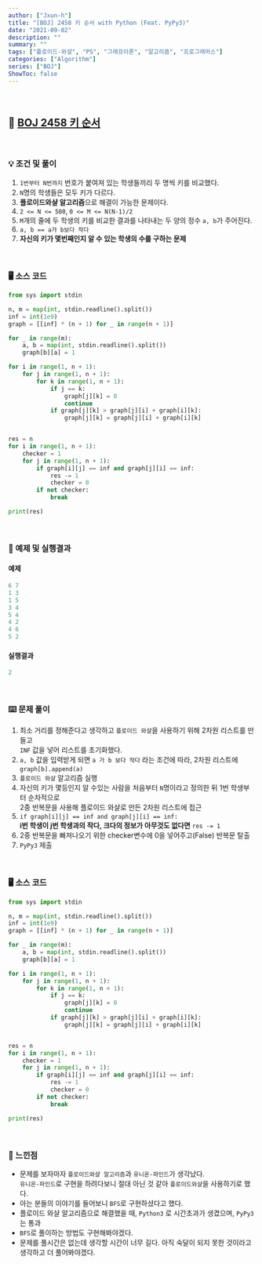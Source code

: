 ```yaml
---
author: ["Jxun-h"]
title: "[BOJ] 2458 키 순서 with Python (Feat. PyPy3)"
date: "2021-09-02"
description: ""
summary: ""
tags: ["플로이드-와샬", "PS", "그래프이론", "알고리즘", "프로그래머스"]
categories: ["Algorithm"]
series: ["BOJ"]
ShowToc: false
---
```


<br>

## 📌 <a href="https://www.acmicpc.net/problem/2458" target="_blank">BOJ 2458 키 순서</a>

<br>

### 💡 조건 및 풀이

1.  `1번부터 N번까지` 번호가 붙여져 있는 학생들끼리 두 명씩 키를 비교했다.
2.  `N`명의 학생들은 모두 키가 다르다.
3.  **플로이드와샬 알고리즘**으로 해결이 가능한 문제이다.
4.  `2 <= N <= 500`, `0 <= M <= N(N-1)/2`
5.  `M`개의 줄에 두 학생의 키를 비교한 결과를 나타내는 두 양의 정수 `a, b`가 주어진다.
6.  `a, b == a가 b보다 작다`
7.  **자신의 키가 몇번째인지 알 수 있는 학생의 수를 구하는 문제**

<br>

### 🖥 소스 코드

```python
from sys import stdin

n, m = map(int, stdin.readline().split())
inf = int(1e9)
graph = [[inf] * (n + 1) for _ in range(n + 1)]

for _ in range(m):
    a, b = map(int, stdin.readline().split())
    graph[b][a] = 1

for i in range(1, n + 1):
    for j in range(1, n + 1):
        for k in range(1, n + 1):
            if j == k:
                graph[j][k] = 0
                continue
            if graph[j][k] > graph[j][i] + graph[i][k]:
                graph[j][k] = graph[j][i] + graph[i][k]


res = n
for i in range(1, n + 1):
    checker = 1
    for j in range(1, n + 1):
        if graph[i][j] == inf and graph[j][i] == inf:
            res -= 1
            checker = 0
        if not checker:
            break

print(res)
```

<br>

### 🔖 예제 및 실행결과

#### 예제

```python
6 7
1 3
1 5
3 4
5 4
4 2
4 6
5 2
```

#### 실행결과

```python
2
```

<br>

### ⌨️ 문제 풀이

1.  최소 거리를 정해준다고 생각하고 `플로이드 와샬`을 사용하기 위해 2차원 리스트를 만들고  
    `INF` 값을 넣어 리스트를 초기화했다.
2.  `a, b` 값을 입력받게 되면 `a 가 b 보다 작다` 라는 조건에 따라, 2차원 리스트에 `graph[b].append(a)`
3.  `플로이드 와샬` 알고리즘 실행
4.  자신의 키가 몇등인지 알 수있는 사람을 처음부터 `N`명이라고 정의한 뒤 1번 학생부터 순차적으로  
    2중 반복문을 사용해 플로이드 와샬로 만든 2차원 리스트에 접근
5.  `if graph[i][j] == inf and graph[j][i] == inf:`  
    **i번 학생이 j번 학생과의 작다, 크다의 정보가 아무것도 없다면** `res -= 1`
6.  2중 반복문을 빠져나오기 위한 checker변수에 0을 넣어주고(False) 반복문 탈출
7.  `PyPy3` 제출

<br>

### 🖥 소스 코드

```python
from sys import stdin

n, m = map(int, stdin.readline().split())
inf = int(1e9)
graph = [[inf] * (n + 1) for _ in range(n + 1)]

for _ in range(m):
    a, b = map(int, stdin.readline().split())
    graph[b][a] = 1

for i in range(1, n + 1):
    for j in range(1, n + 1):
        for k in range(1, n + 1):
            if j == k:
                graph[j][k] = 0
                continue
            if graph[j][k] > graph[j][i] + graph[i][k]:
                graph[j][k] = graph[j][i] + graph[i][k]


res = n
for i in range(1, n + 1):
    checker = 1
    for j in range(1, n + 1):
        if graph[i][j] == inf and graph[j][i] == inf:
            res -= 1
            checker = 0
        if not checker:
            break

print(res)
```

<br>

### 💾 느낀점

-   문제를 보자마자 `플로이드와샬 알고리즘`과 `유니온-파인드`가 생각났다.  
    `유니온-파인드`로 구현을 하려다보니 절대 아닌 것 같아 `플로이드와샬`을 사용하기로 했다.
-   아는 분들의 이야기를 들어보니 `BFS`로 구현하셨다고 했다.
-   플로이드 와샬 알고리즘으로 해결했을 때, `Python3` 로 시간초과가 생겼으며, `PyPy3` 는 통과
-   `BFS`로 풀이하는 방법도 구현해봐야겠다.
-   문제를 풀시간은 없는데 생각할 시간이 너무 길다. 아직 숙달이 되지 못한 것이라고 생각하고 더 풀어봐야겠다.
